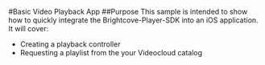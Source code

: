 #Basic Video Playback App 
##Purpose
This sample is intended to show how to quickly integrate the Brightcove-Player-SDK into an iOS application.  It will cover:

* Creating a playback controller  
* Requesting a playlist from the your Videocloud catalog
